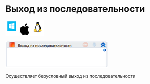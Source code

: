 # Выход из последовательности

![](<../../../.gitbook/assets/image (100) (1) (10) (141).png>)

![](<../../../.gitbook/assets/image (38).png>)

Осуществляет безусловный выход из последовательности
